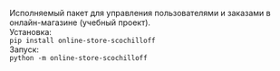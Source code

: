 Исполняемый пакет для управления пользователями и заказами в онлайн-магазине (учебный проект).\
Установка:\
`pip install online-store-scochilloff`\
Запуск:\
`python -m online-store-scochilloff`